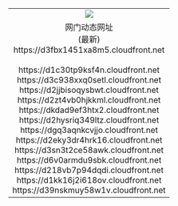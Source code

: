 ﻿<table>
  <tr></tr>
  <tr><td colspan=2 align=center><img src="https://d3fbx1451xa8m5.cloudfront.net/Up/oGate.jpg" /></td></tr>
  <tr><td colspan=2 align=center>网门动态网址<br/>(最新)
<br>https://d3fbx1451xa8m5.cloudfront.net
<br/>
<br>https://d1c30tp9ksf4n.cloudfront.net
<br>https://d3c938xxq0setl.cloudfront.net
<br>https://d2jjbisoqysbwt.cloudfront.net
<br>https://d2zt4vb0hjkkml.cloudfront.net
<br>https://dkdad9ef3htx2.cloudfront.net
<br>https://d2hysriq349ltz.cloudfront.net
<br>https://dgq3aqnkcvjjo.cloudfront.net
<br>https://d2eky3dr4hrk16.cloudfront.net
<br>https://d3sn3t2ce58awk.cloudfront.net
<br>https://d6v0armdu9sbk.cloudfront.net
<br>https://d218vb7p94dqdi.cloudfront.net
<br>https://d1kk16j2i618ov.cloudfront.net
<br>https://d39nskmuy58w1v.cloudfront.net
    </td>
  </tr>
</table>

